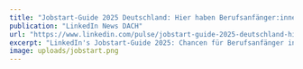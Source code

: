 ```yaml
---
title: "Jobstart-Guide 2025 Deutschland: Hier haben Berufsanfänger:innen die größten Chancen"
publication: "LinkedIn News DACH"
url: "https://www.linkedin.com/pulse/jobstart-guide-2025-deutschland-hier-haben-berufsanf%C3%A4ngerinnen-cauje/?trackingId=V9T414A6R%2BGDsWgn7URrGg%3D%3D"
excerpt: "LinkedIn's Jobstart-Guide 2025: Chancen für Berufsanfänger in wachsenden Branchen, Tätigkeitsbereichen und bei gefragten Jobtiteln."
image: uploads/jobstart.png
---
```

